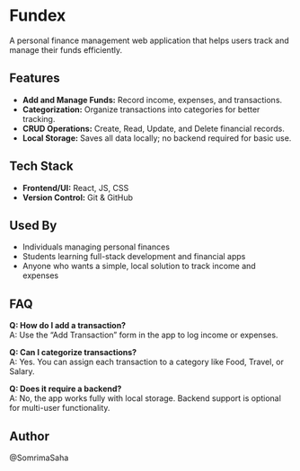 # Fundex
A personal finance management web application that helps users track and manage their funds efficiently.

## Features
- **Add and Manage Funds:** Record income, expenses, and transactions.  
- **Categorization:** Organize transactions into categories for better tracking.  
- **CRUD Operations:** Create, Read, Update, and Delete financial records.  
- **Local Storage:** Saves all data locally; no backend required for basic use.

## Tech Stack
- **Frontend/UI:** React, JS, CSS
- **Version Control:** Git & GitHub  

## Used By
- Individuals managing personal finances  
- Students learning full-stack development and financial apps  
- Anyone who wants a simple, local solution to track income and expenses  

## FAQ
**Q: How do I add a transaction?**  
A: Use the “Add Transaction” form in the app to log income or expenses.  

**Q: Can I categorize transactions?**  
A: Yes. You can assign each transaction to a category like Food, Travel, or Salary.  

**Q: Does it require a backend?**  
A: No, the app works fully with local storage. Backend support is optional for multi-user functionality.  

## Author
@SomrimaSaha



